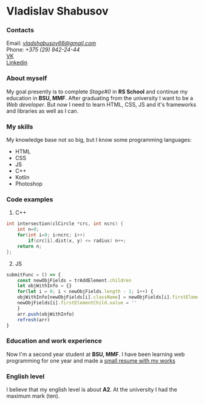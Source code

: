 # Vladislav Shabusov 

### Contacts
Email: *vladshabusov66@gmail.com*  
Phone: *+375 (29) 942-24-44*  
[VK](https://vk.com/shiny_phoenix)  
[Linkedin](https://www.linkedin.com/in/vladislav-shabusov-645b69228/)

### About myself
My goal presently is to complete *Stage#0* in __RS School__ and continue my education in **BSU, MMF**.
After graduating from the university I want to be a _Web developer_.
But now I need to learn HTML, CSS, JS and it's frameworks and libraries as well as I can.

### My skills
My knowledge base not so big, but I know some programming languages:
* HTML
* CSS
* JS
* C++
* Kotlin
* Photoshop

### Code examples
1. C++
```c++
int intersection(clCircle *crc, int ncrc) {
	int n=0;
	for(int i=0; i<ncrc; i++)
		if(crc[i].dist(x, y) <= radius) n++;
	return n;
};
```
2. JS
```js
submitFunc = () => {
    const newObjFields = trAddElement.children
    let objWithInfo = {}
    for(let i = 0; i < newObjFields.length - 1; i++) {
	objWithInfo[newObjFields[i].className] = newObjFields[i].firstElementChild.value
	newObjFields[i].firstElementChild.value = ''
    }
    arr.push(objWithInfo)
    refresh(arr)
}
```

### Education and work experience
Now I'm a second year student at **BSU, MMF**. I have been learning web programming for one year and made a [small resume with my works](https://shabusovladislav.github.io/Resume/)

### English level
I believe that my english level is about **A2**. At the university I had the maximum mark (ten).
